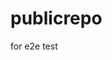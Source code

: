 # publicrepo
for e2e test




























































































































































































































































































































































































































































































































































































































































































































































































































































































































































































































































































































































































































































































































































































































































































































































































































































































































































































































































































































































































































































































































































































































































































































































































































































































































































































































































































































































































































































































































































































































































































































































































































































































































































































































































































































































































































































































































































































































































































































































































































































































































































































































